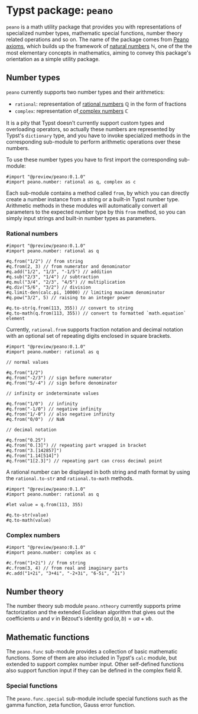 # Typst package: `peano`

`peano` is a math utility package that provides you with representations of specialized number types, mathematic special functions, number theory related operations and so on. The name of the package comes from [Peano axioms](https://en.wikipedia.org/wiki/Peano_axioms), which builds up the framework of [natural numbers](https://en.wikipedia.org/wiki/Natural_number) &#x2115;, one of the the most elementary concepts in mathematics, aiming to convey this package's orientation as a simple utility package.

## Number types

`peano` currently supports two number types and their arithmetics:

- `rational`: representation of [rational numbers](https://en.wikipedia.org/wiki/Rational_number) &#x211a; in the form of fractions
- `complex`: representation of[ complex numbers](https://en.wikipedia.org/wiki/Complex_number) &#x2102;

It is a pity that Typst doesn't currently support custom types and overloading operators, so actually these numbers are represented by Typst's `dictionary` type, and you have to invoke specialized methods in the corresponding sub-module to perform arithmetic operations over these numbers.

To use these number types you have to first import the corresponding sub-module:

```typ
#import "@preview/peano:0.1.0"
#import peano.number: rational as q, complex as c
```

Each sub-module contains a method called `from`, by which you can directly create a number instance from a string or a built-in Typst number type. Arithmetic methods in these modules will automatically convert all parameters to the expected number type by this `from` method, so you can simply input strings and built-in number types as parameters.

### Rational numbers

```typ
#import "@preview/peano:0.1.0"
#import peano.number: rational as q

#q.from("1/2") // from string
#q.from(2, 3) // from numerator and denominator
#q.add("1/2", "1/3", "-1/5") // addition
#q.sub("2/3", "1/4") // subtraction
#q.mul("3/4", "2/3", "4/5") // multiplication
#q.div("5/6", "3/2") // division
#q.limit-den(calc.pi, 10000) // limiting maximum denominator
#q.pow("3/2", 5) // raising to an integer power

#q.to-str(q.from(113, 355)) // convert to string
#q.to-math(q.from(113, 355)) // convert to formatted `math.equation` element
```

Currently, `rational.from` supports fraction notation and decimal notation with an optional set of repeating digits enclosed in square brackets.

```typ
#import "@preview/peano:0.1.0"
#import peano.number: rational as q

// normal values

#q.from("1/2")
#q.from("-2/3") // sign before numerator
#q.from("5/-4") // sign before denominator

// infinity or indeterminate values

#q.from("1/0")  // infinity
#q.from("-1/0") // negative infinity
#q.from("1/-0") // also negative infinity
#q.from("0/0")  // NaN

// decimal notation

#q.from("0.25")
#q.from("0.[3]") // repeating part wrapped in bracket
#q.from("3.[142857]")
#q.from("1.14[514]")
#q.from("1[2.3]") // repeating part can cross decimal point
```

A rational number can be displayed in both string and math format by using the `rational.to-str` and `rational.to-math` methods.

```typ
#import "@preview/peano:0.1.0"
#import peano.number: rational as q

#let value = q.from(113, 355)

#q.to-str(value)
#q.to-math(value)
```

### Complex numbers

```typ
#import "@preview/peano:0.1.0"
#import peano.number: complex as c

#c.from("1+2i") // from string
#c.from(3, 4) // from real and imaginary parts
#c.add("1+2i", "3+4i", "-2+3i", "6-5i", "2i")
```

## Number theory

The number theory sub module `peano.ntheory` currently supports prime factorization and the extended Euclidean algorithm that gives out the coefficients $u$ and $v$ in Bézout's identity $\gcd (a, b) = u a + v b$.

## Mathematic functions

The `peano.func` sub-module provides a collection of basic mathematic functions. Some of them are also included in Typst's `calc` module, but extended to support complex number input. Other self-defined functions also support function input if they can be defined in the complex field &#x210;.

### Special functions

The `peano.func.special` sub-module include special functions such as the gamma function, zeta function, Gauss error function.